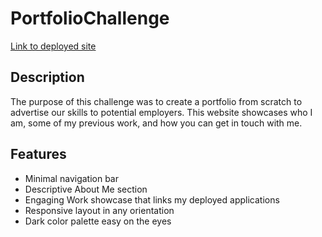 # PortfolioChallenge

[Link to deployed site](https://cameronhack.github.io/PortfolioChallenge/)

## Description

The purpose of this challenge was to create a portfolio from scratch to advertise our skills to potential employers. This website showcases who I am, some of my previous work, and how you can get in touch with me.

## Features

- Minimal navigation bar
- Descriptive About Me section
- Engaging Work showcase that links my deployed applications
- Responsive layout in any orientation
- Dark color palette easy on the eyes